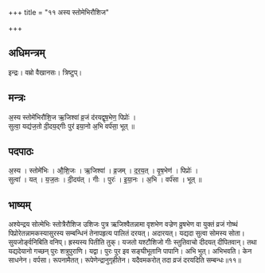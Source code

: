 +++
title = "११ अस्य स्तोमेभिरौशिज"

+++
## अधिमन्त्रम्
इन्द्रः। वम्रो वैखानसः। त्रिष्टुप्।

## मन्त्रः
अ॒स्य स्तोमे॑भिरौशि॒ज ऋ॒जिश्वा॑ व्र॒जं द॑रयद्वृष॒भेण॒ पिप्रोः॑ ।  
सुत्वा॒ यद्य॑ज॒तो दी॒दय॒द्गीः पुर॑ इया॒नो अ॒भि वर्प॑सा॒ भूत् ॥

## पदपाठः
अ॒स्य । स्तोमे॑भिः । औ॒शि॒जः । ऋ॒जिश्वा॑ । व्र॒जम् । द॒र॒य॒त् । वृ॒ष॒भेण॑ । पिप्रोः॑ ।  
सुत्वा॑ । यत् । य॒ज॒तः । दी॒दय॑त् । गीः । पुरः॑ । इ॒या॒नः । अ॒भि । वर्प॑सा । भूत् ॥

## भाष्यम्
अश्येन्द्रय सोत्मेभिः स्तोत्रैरौशिज उशिजः पुत्र ऋजिश्वैतन्नामा वृशभेण वज्रेण व्रुषभेण वा युक्तं व्रजं गोष्थं पिप्रोरेतन्नामकस्यासुरस्य सम्बन्धिनं तेनापहृत्य पालितं दरयत्। अदारयत्। यद्यदा सुत्वा सोमस्य सोता। सुयजोर्ङ्वनिबिति वनिप्। ह्रस्यस्य पितीति तुक्। यजतो यश्टौशिजो गीः स्तुतिवाचो दीदयत् दीपितवान्। तथा यद्यदेयानो गच्छन् पुरः शत्रुपुराणि। यद्वा। पुरः पुर इव सङ्घीभूतानि पापानि। अभि भुत्। अभिभवति। केन साधनेन। वर्पसा। रूपनामैतत्। रूपेणेन्द्रानुगृहीतेन। यदैवमकरोत् तदा व्रजं दरयदिति सम्बन्धः॥११॥